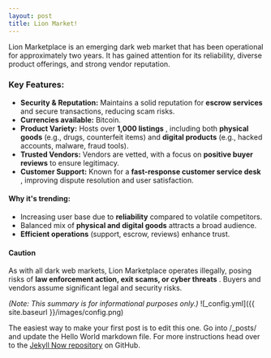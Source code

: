 ```yaml
---
layout: post
title: Lion Market!
---
```


Lion Marketplace is an emerging dark web market that has been operational for approximately two years. It has gained attention for its reliability, diverse product offerings, and strong vendor reputation.

### **Key Features:**

* **Security & Reputation:** Maintains a solid reputation for **escrow services** and secure transactions, reducing scam risks.
* **Currencies available:** Bitcoin.
* **Product Variety:** Hosts over **1,000 listings** , including both **physical goods** (e.g., drugs, counterfeit items) and **digital products** (e.g., hacked accounts, malware, fraud tools).
* **Trusted Vendors:** Vendors are vetted, with a focus on **positive buyer reviews** to ensure legitimacy.
* **Customer Support:** Known for a **fast-response customer service desk** , improving dispute resolution and user satisfaction.


#### Why it's trending:

* Increasing user base due to **reliability** compared to volatile competitors.
* Balanced mix of **physical and digital goods** attracts a broad audience.
* **Efficient operations** (support, escrow, reviews) enhance trust.

#### Caution

As with all dark web markets, Lion Marketplace operates illegally, posing risks of **law enforcement action, exit scams, or cyber threats** . Buyers and vendors assume significant legal and security risks.

*(Note: This summary is for informational purposes only.)*
![_config.yml]({{ site.baseurl }}/images/config.png)

The easiest way to make your first post is to edit this one. Go into /_posts/ and update the Hello World markdown file. For more instructions head over to the [Jekyll Now repository](https://github.com/barryclark/jekyll-now) on GitHub.

